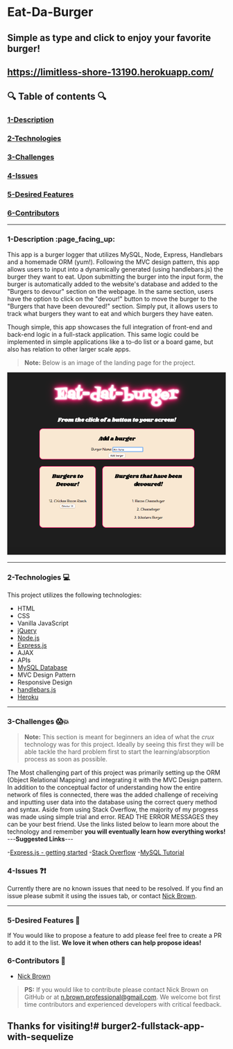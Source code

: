 

# Eat-Da-Burger
## Simple as type and click to enjoy your favorite burger!

## https://limitless-shore-13190.herokuapp.com/

  

## :mag: Table of contents :mag:

  
### [1-Description](https://github.com/nick-d-brown/burger#1-description-page_facing_up)
### [2-Technologies](https://github.com/nick-d-brown/burger#2-technologies--computer)
### [3-Challenges](https://github.com/nick-d-brown/burger#3-challenges-screamboom)
### [4-Issues](https://github.com/nick-d-brown/burger#4-issues-questionexclamation)
### [5-Desired Features](https://github.com/nick-d-brown/burger#6-contributors-raised_hands)
### [6-Contributors](https://github.com/nick-d-brown/burger#thanks-for-visiting)

 ---

### 1-Description :page\_facing\_up:

This app is a burger logger that utilizes MySQL, Node, Express, Handlebars and a homemade ORM (yum!). Following the MVC design pattern, this app allows users to input into a dynamically generated (using handlebars.js) the burger they want to eat. Upon submitting the burger into the input form, the burger is automatically added to the website's database and added to the "Burgers to devour" section on the webpage. In the same section, users have the option to click on the "devour!" button to move the burger to the "Burgers that have been devoured!" section. Simply put, it allows users to track what burgers they want to eat and which burgers they have eaten.

Though simple, this app showcases the full integration of front-end and back-end logic in a full-stack application. This same logic could be implemented in simple applications like a to-do list or a board game, but also has relation to other larger scale apps.

> **Note:** Below is an image of the landing page for the project.




![Book image](https://github.com/nick-d-brown/burger/blob/master/public/assets/images/burgerApp.png)


---


### 2-Technologies  :computer:

  This project utilizes the following technologies:



- HTML
- CSS
- Vanilla JavaScript
- [jQuery](https://jquery.com/)
- [Node.js](https://nodejs.org/en/)
- [Express.js](https://expressjs.com/)
- AJAX
- APIs
- [MySQL Database](https://www.mysql.com/)
- MVC Design Pattern
- Responsive Design
- [handlebars.js](https://handlebarsjs.com)
- [Heroku](https://www.heroku.com/)

---

### 3-Challenges :scream::boom:

> **Note:** This section is meant for beginners an idea of what the *crux* technology was for this project. Ideally by seeing this first they will be able tackle the hard problem first to start the learning/absorption process as soon as possible.

The Most challenging part of this project was primarily setting up the ORM (Object Relational Mapping) and integrating it with the MVC Design pattern. In addition to the conceptual factor of understanding how the entire network of files is connected, there was the added challenge of receiving and inputting user data into the database using the correct query method and syntax. Aside from using Stack Overflow, the majority of my progress was made using simple trial and error. READ THE ERROR MESSAGES they can be your best friend. Use the links listed below to learn more about the technology and remember **you will eventually learn how everything works!**
---**Suggested Links**---

-[Express.js - getting started](https://expressjs.com/en/starter/installing.html)
-[Stack Overflow](https://stackoverflow.com/)
-[MySQL Tutorial](https://www.tutorialspoint.com/mysql/index.htm)

### 4-Issues :question::exclamation:

  Currently there are no known issues that need to be resolved. If you find an issue please submit it using the issues tab, or contact [Nick Brown](https://github.com/nick-d-brown/).

---

### 5-Desired Features :star2:

If You would like to propose a feature to add please feel free to create a PR to add it to the list. **We love it when others can help propose ideas!**


### 6-Contributors :raised_hands:

- [Nick Brown](https://github.com/nick-d-brown/)

> **PS:** If you would like to contribute please contact Nick Brown on GitHub or at n.brown.professional@gmail.com. We welcome bot first time contributors and experienced developers with critical feedback. 


## Thanks for visiting!# burger2-fullstack-app-with-sequelize
